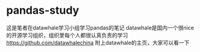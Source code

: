 # pandas-study
这是笔者在datawhale学习小组学习pandas的笔记
datawhale是国内一个很nice的开源学习组织，组织里每个人都很认真负责的学习
https://github.com/datawhalechina 附上datawhale的主页，大家可以看一下
